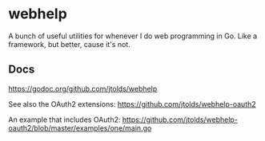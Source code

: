 # webhelp
A bunch of useful utilities for whenever I do web programming in Go. Like a framework, but better, cause it's not.

## Docs

https://godoc.org/github.com/jtolds/webhelp

See also the OAuth2 extensions: https://github.com/jtolds/webhelp-oauth2

An example that includes OAuth2: https://github.com/jtolds/webhelp-oauth2/blob/master/examples/one/main.go
